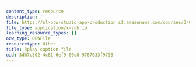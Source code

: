 ```yaml
---
content_type: resource
description: ''
file: https://ol-ocw-studio-app-production.s3.amazonaws.com/courses/3-091sc-introduction-to-solid-state-chemistry-fall-2010/3d67c3024c816ef900e89767033f9738_oDOs8Yxydo0.srt
file_type: application/x-subrip
learning_resource_types: []
ocw_type: OCWFile
resourcetype: Other
title: 3play caption file
uid: 3d67c302-4c81-6ef9-00e8-9767033f9738
---
```

